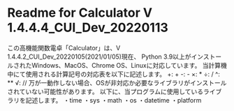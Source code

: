 # Readme for Calculator V 1.4.4.4_CUI_Dev_20220113
この高機能関数電卓「Calculator」は、V 1.4.4.2_CUI_Dev_20220105(2021/01/05)現在、 Python 3.9以上がインストールされたWindows、MacOS、Chrome OS、Linuxに対応しています。
当計算機中にて使用される計算記号の対応表を以下に記述します。
+: +
-: -
×: *
÷: /
^: **
√: //
万が一動作しない場合、OSが非対応か必要なライブラリがインストールされていない可能性があります。
以下に、当プログラムに使用しているライブラリを記述します。
・time
・sys
・math
・os
・datetime
・platform